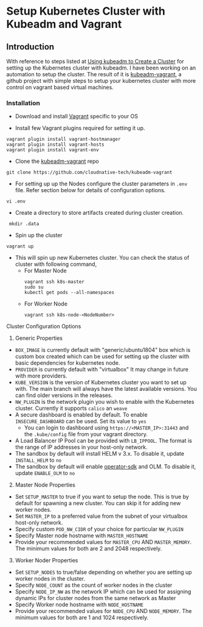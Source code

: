 # Setup Kubernetes Cluster with Kubeadm and Vagrant

## Introduction

With reference to steps listed at [Using kubeadm to Create a Cluster](https://kubernetes.io/docs/setup/independent/create-cluster-kubeadm/) for setting up the Kubernetes cluster with kubeadm. I have been working on an automation to setup the cluster. The result of it is [kubeadm-vagrant](https://github.com/cloudnative-tech/kubeadm-vagrant), a github project with simple steps to setup your kubernetes cluster with more control on vagrant based virtual machines.

### Installation
- Download and install [Vagrant](https://www.vagrantup.com/) specific to your OS 

- Install few Vagrant plugins required for setting it up.

```
vagrant plugin install vagrant-hostmanager
vagrant plugin install vagrant-hosts
vagrant plugin install vagrant-env
```

- Clone the [kubeadm-vagrant](https://github.com/cloudnative-tech/kubeadm-vagrant) repo

``` git clone https://github.com/cloudnative-tech/kubeadm-vagrant ```

- For setting up up the Nodes configure the cluster parameters in ```.env``` file. Refer section below for details of configuration options.

``` vi .env ```
- Create a directory to store artifacts created during cluster creation.

``` mkdir .data```

- Spin up the cluster

``` vagrant up ```

- This will spin up new Kubernetes cluster. You can check the status of cluster with following command,
  - For Master Node
    ```
    vagrant ssh k8s-master
    sudo su
    kubectl get pods --all-namespaces
    ```
  - For Worker Node
    ```
    vagrant ssh k8s-node-<NodeNumber>
    ```
Cluster Configuration Options

1. Generic Properties 
- ``` BOX_IMAGE ``` is currently default with &quot;generic/ubuntu1804&quot; box which is custom box created which can be used for setting up the cluster with basic dependencies for kubernetes node.
- ``` PROVIDER ``` is currently default with &quot;virtualbox&quot; It may change in future with more providers.
- ``` KUBE_VERSION ``` is the version of Kubernetes cluster you want to set up with. The main branch will always have the latest available versions. You can find older versions in the releases.
- ``` NW_PLUGIN ``` is the network plugin you wish to enable with the Kubernetes cluster. Currently it supports ```calico``` an ```weave```
- A secure dashboard is enabled by default. To enable ```INSECURE_DASHBOARD``` can be used. Set its value to ```yes```
  - You can login to dashboard using ```https://<MASTER_IP>:31443``` and the ```.kube/config``` file from your vagrant directory.
- A Load Balancer IP Pool can be provided with ```LB_IPPOOL```. The format is the range of IP addresses in your host-only network.
- The sandbox by default will install HELM v 3.x. To disable it, update ```INSTALL_HELM``` to ```no```
- The sandbox by default will enable [operator-sdk](https://sdk.operatorframework.io/docs/overview/) and OLM. To disable it, update ```ENABLE_OLM``` to ```no```

2. Master Node Properties 
- Set ``` SETUP_MASTER ``` to true if you want to setup the node. This is true by default for spawning a new cluster. You can skip it for adding new worker nodes.
- Set ```MASTER_IP``` to a preferred value from the subnet of your virtualbox host-only network. 
- Specify custom ``` POD_NW_CIDR ``` of your choice for particular ```NW_PLUGIN```
- Specify Master node hostname with ```MASTER_HOSTNAME```
- Provide your recommended values for ```MASTER_CPU``` AND ```MASTER_MEMORY```. The minimum values for both are 2 and 2048 respectively.

3. Worker Noder Properties
- Set ``` SETUP_NODES ``` to true/false depending on whether you are setting up worker nodes in the cluster.
- Specify ``` NODE_COUNT ``` as the count of worker nodes in the cluster
- Specify ``` NODE_IP_NW ``` as the network IP which can be used for assigning dynamic IPs for cluster nodes from the same network as Master
- Specify Worker node hostname with ```NODE_HOSTNAME```
- Provide your recommended values for ```NODE_CPU``` AND ```NODE_MEMORY```. The minimum values for both are 1 and 1024 respectively.
